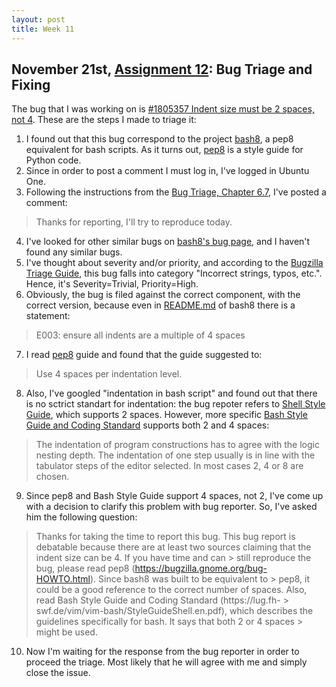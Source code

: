 ```yaml
---
layout: post
title: Week 11
---
```



## November 21st, [Assignment 12](http://www.compsci.hunter.cuny.edu/~sweiss/course_materials/cs_ossd/assignments/assignment_12_bug_fixing.pdf): Bug Triage and Fixing

The bug that I was working on is [#1805357 Indent size must be 2 spaces, not 4](https://bugs.launchpad.net/bash8/+bug/1805357). These are the steps I made to triage it:
  1. I found out that this bug correspond to the project [bash8](https://launchpad.net/bash8), a pep8 equivalent for bash scripts. As it turns out, [pep8](https://www.python.org/dev/peps/pep-0008/) is a style guide for Python code.
  2. Since in order to post a comment I must log in, I've logged in Ubuntu One.
  3. Following the instructions from the [Bug Triage, Chapter 6.7](https://quaid.fedorapeople.org/TOS/Practical_Open_Source_Software_Exploration/html/sn-Debugging_the_Code-Bug_Triage.html), I've posted a comment: 
  > Thanks for reporting, I'll try to reproduce today.
  4. I've looked for other similar bugs on [bash8's bug page](https://bugs.launchpad.net/bash8), and I haven't found any similar bugs.
  5. I've thought about severity and/or priority, and according to the [Bugzilla Triage Guide](https://wiki.gnome.org/Bugsquad/TriageGuide), this bug falls into category "Incorrect strings, typos, etc.". Hence, it's Severity=Trivial, Priority=High.
  6. Obviously, the bug is filed against the correct component, with the correct version, because even in [README.md](https://github.com/openstack-dev/bashate) of bash8 there is a statement:
  > E003: ensure all indents are a multiple of 4 spaces
  7. I read [pep8](https://www.python.org/dev/peps/pep-0008/) guide and found that the guide suggested to:
  > Use 4 spaces per indentation level.
  8. Also, I've googled "indentation in bash script" and found out that there is no sctrict standart for indentation: the bug repoter refers to [Shell Style Guide](https://google.github.io/styleguide/shell.xml#Indentation), which supports 2 spaces. However, more specific [Bash Style Guide and Coding Standard](https://lug.fh-swf.de/vim/vim-bash/StyleGuideShell.en.pdf) supports both 2 and 4 spaces:
  > The indentation of program constructions has to agree with the logic nesting depth. The indentation
  > of one step usually is in line with the tabulator steps of the editor selected. In most cases 2, 4 or 8
  > are chosen.
  9. Since pep8 and Bash Style Guide support 4 spaces, not 2, I've come up with a decision to clarify this problem with bug reporter. So, I've asked him the following question:
  > Thanks for taking the time to report this bug.
  > This bug report is debatable because there are at least two sources claiming that the indent size can be 4. If you have time and can   > still reproduce the bug, please read pep8 (https://bugzilla.gnome.org/bug-HOWTO.html). Since bash8 was built to be equivalent to       > pep8, it could be a good reference to the correct number of spaces. Also, read Bash Style Guide and Coding Standard (https://lug.fh-   > swf.de/vim/vim-bash/StyleGuideShell.en.pdf), which describes the guidelines specifically for bash. It says that both 2 or 4 spaces     > might be used. 
  10. Now I'm waiting for the response from the bug reporter in order to proceed the triage. Most likely that he will agree with me and simply close the issue.
